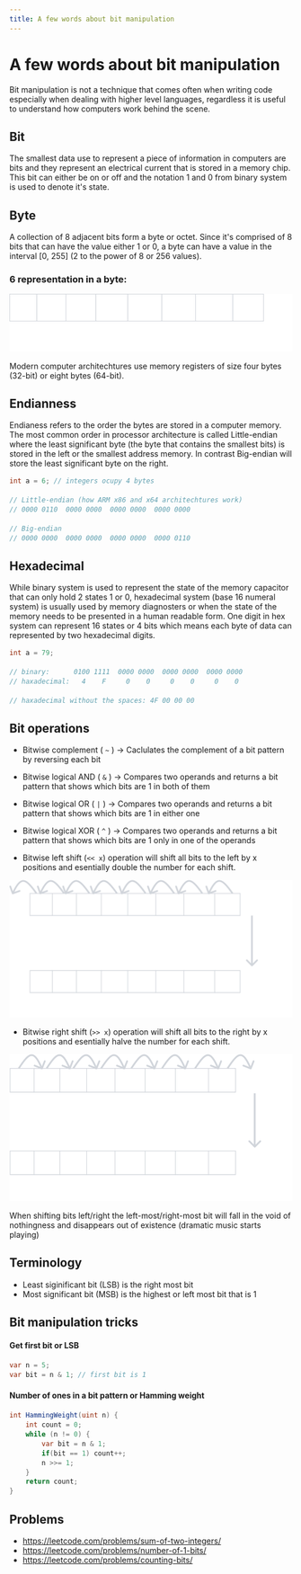 ```yaml
---
title: A few words about bit manipulation
---
```


# A few words about bit manipulation

Bit manipulation is not a technique that comes often when writing code especially when dealing with higher level languages, regardless it is useful to understand how computers work behind the scene.

## Bit
The smallest data use to represent a piece of information in computers are bits and they represent an electrical current that is stored in a memory chip. This bit can either be on or off and the notation 1 and 0 from binary system is used to denote it's state.

## Byte
A collection of 8 adjacent bits form a byte or octet. Since it's comprised of 8 bits that can have the value either 1 or 0, a byte can have a value in the interval [0, 255] (2 to the power of 8 or 256 values).

### 6 representation in a byte:
![image](/bits.svg)

Modern computer architechtures use memory registers of size four bytes (32-bit) or eight bytes (64-bit). 

## Endianness 

Endianess refers to the order the bytes are stored in a computer memory. The most common order in processor architecture is called Little-endian where the least significant byte (the byte that contains the smallest bits) is stored in the left or the smallest address memory. In contrast Big-endian will store the least significant byte on the right.

```cs
int a = 6; // integers ocupy 4 bytes 

// Little-endian (how ARM x86 and x64 architechtures work)
// 0000 0110  0000 0000  0000 0000  0000 0000

// Big-endian
// 0000 0000  0000 0000  0000 0000  0000 0110 
```

## Hexadecimal 

While binary system is used to represent the state of the memory capacitor that can only hold 2 states 1 or 0, hexadecimal system (base 16 numeral system) is usually used by memory diagnosters or when the state of the memory needs to be presented in a human readable form. One digit in hex system can represent 16 states or 4 bits which means each byte of data can represented by two hexadecimal digits.

```cs
int a = 79;

// binary:      0100 1111  0000 0000  0000 0000  0000 0000
// haxadecimal:   4    F     0    0     0    0     0    0

// haxadecimal without the spaces: 4F 00 00 00
```

## Bit operations

- Bitwise complement ( `~` ) -> 
Caclulates the complement of a bit pattern by reversing each bit

- Bitwise logical AND ( `&` ) ->
Compares two operands and returns a bit pattern that shows which bits are 1 in both of them

- Bitwise logical OR ( `|` ) ->
Compares two operands and returns a bit pattern that shows which bits are 1 in either one

- Bitwise logical XOR ( `^` ) ->
Compares two operands and returns a bit pattern that shows which bits are 1 only in one of the operands

- Bitwise left shift (`<< x`) operation will shift all bits to the left by x positions and esentially double the number for each shift.

![image](/left-shift.svg)


- Bitwise right shift (`>> x`) operation will shift all bits to the right by x positions and esentially halve the number for each shift.

![image](/right-shift.svg)

When shifting bits left/right the left-most/right-most bit will fall in the void of nothingness and disappears out of existence (dramatic music starts playing)

## Terminology

- Least siginificant bit (LSB) is the right most bit
- Most significant bit (MSB) is the highest or left most bit that is 1

## Bit manipulation tricks

#### Get first bit or LSB
```cs
var n = 5;
var bit = n & 1; // first bit is 1
```

#### Number of ones in a bit pattern or Hamming weight 
```cs
int HammingWeight(uint n) {
    int count = 0;
    while (n != 0) {
        var bit = n & 1;
        if(bit == 1) count++;
        n >>= 1;
    }
    return count;        
}
```

## Problems
- https://leetcode.com/problems/sum-of-two-integers/
- https://leetcode.com/problems/number-of-1-bits/
- https://leetcode.com/problems/counting-bits/